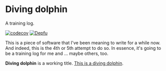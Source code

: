 # Diving dolphin

A training log.

[![codecov](https://codecov.io/gh/FlowFX/divingdolphin/branch/main/graph/badge.svg?token=R28QYCZ9BF)](https://codecov.io/gh/FlowFX/divingdolphin)
[![Depfu](https://badges.depfu.com/badges/cf6309408605d91f15f9ef7696550cfe/status.svg)](https://depfu.com)

This is a piece of software that I've been meaning to write for a while now. And indeed, this is the 4th or 5th attempt
to do so. In essence, it's going to be a training log for me and ... maybe others, too.

**Diving dolphin** is a working title. [This is a diving dolphin](https://www.youtube.com/watch?v=VQ-aVoY9hlE).
